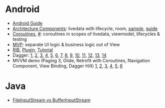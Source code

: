 # Android

- [Android Guide](https://developer.android.com/guide)
- [Architecture Components](https://www.youtube.com/watch?v=FrteWKKVyzI): livedata with lifecycle, room, [sample](https://github.com/android/architecture-components-samples), [guide](https://developer.android.com/jetpack/guide)
- [Coroutines](https://www.youtube.com/watch?v=BOHK_w09pVA), [#](https://www.youtube.com/watch?v=ZTDXo0-SKuU): coroutines in scopes of livedata, viewmodel, lifecycles & testing
- [MVP](https://antonioleiva.com/mvp-android/): separate UI logic & business logic out of View
- [RIB](https://github.com/uber/RIBs), [Plugin](https://github.com/uber/RIBs/wiki/Android-Tooling#ribs-code-generation-plugin-for-android-studio-and-intellij), [Tutorial](https://github.com/uber/RIBs/wiki/Android-Tutorial-1)
- Dagger: [1](https://www.youtube.com/watch?v=ZZ_qek0hGkM&ab_channel=CodinginFlow),
          [2](https://www.youtube.com/watch?v=wJkHYBf8VkA&ab_channel=CodinginFlow),
          [3](https://www.youtube.com/watch?v=tgY4Jw8OFZI&ab_channel=CodinginFlow),
          [4](https://www.youtube.com/watch?v=P9vZ5UAiY_k&ab_channel=CodinginFlow),
          [5](https://www.youtube.com/watch?v=m5K6FO_DH1k&ab_channel=CodinginFlow),
          [6](https://www.youtube.com/watch?v=3itfTHKFOqY&ab_channel=CodinginFlow),
          [7](https://www.youtube.com/watch?v=pAZtgwHJpBg&ab_channel=CodinginFlow),
          [8](https://www.youtube.com/watch?v=3tIvekCTSJg&ab_channel=CodinginFlow),
          [9](https://www.youtube.com/watch?v=2m63wk0M9vM&ab_channel=CodinginFlow),
          [10](https://www.youtube.com/watch?v=qiNuUUPLlkk&ab_channel=CodinginFlow),
          [11](https://www.youtube.com/watch?v=V-CF0BGA-3w&ab_channel=CodinginFlow),
          [12](https://www.youtube.com/watch?v=cLT3jsJdxuk&ab_channel=CodinginFlow),
          [13](https://www.youtube.com/watch?v=zoj9MYxup-0&ab_channel=CodinginFlow),
          [14](https://www.youtube.com/watch?v=V9wSqfvErak&ab_channel=CodinginFlow)
- MVVM demo (Paging 3, Glide, Retrofit with Coroutines, Navigation Component, View Binding, Dagger Hilt)
               [1](https://www.youtube.com/watch?v=m_cMJehM9xc&ab_channel=CodinginFlow),
               [2](https://www.youtube.com/watch?v=IPWnPGLAK8Y&ab_channel=CodinginFlow),
               [3](),
               [4](),
               [5](),
               [6]()


# Java

- [FileInputStream vs BufferInputStream](https://bit.ly/34V3Fbp)
